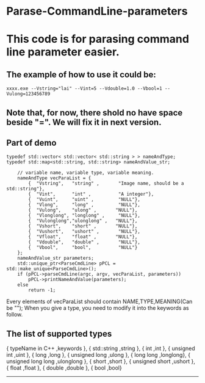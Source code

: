 # Parase-CommandLine-parameters
This code is for parasing command line parameter easier.
===

## The example of how to use it could be:
```
xxxx.exe --Vstring="lai" --Vint=5 --Vdouble=1.0 --Vbool=1 --Vulong=123456789
```
Note that, for now, there shold no have space beside "=". We will fix it in next version.
---

## Part of demo
```
typedef std::vector< std::vector< std::string > > nameAndType;
typedef std::map<std::string, std::string> nameAndValue_str;

	// variable name, variable type, variable meaning.
	nameAndType vecParaList = {
		{  "Vstring",	"string" ,		 "Image name, should be a std::string"},
		{  "Vint",		"int" ,			 "A integer"},
		{  "Vuint",		"uint" ,		 "NULL"},
		{  "Vlong",		"long" ,		 "NULL"},
		{  "Vulong",	"ulong" ,		"NULL"},
		{  "Vlonglong",	"longlong" ,	 "NULL"},
		{  "Vulonglong","ulonglong" ,	"NULL"},
		{  "Vshort",	"short" ,		"NULL"},
		{  "Vushort",	"ushort" ,		 "NULL"},
		{  "Vfloat",	"float" ,		"NULL"},
		{  "Vdouble",	"double" ,		 "NULL"},
		{  "Vbool",		"bool",			 "NULL"}
	};
	nameAndValue_str parameters;
	std::unique_ptr<ParseCmdLine> pPCL = std::make_unique<ParseCmdLine>();
	if (pPCL->parseCmdLine(argc, argv, vecParaList, parameters))
		pPCL->printNameAndValue(parameters);
	else
		return -1;
```
Every elements of vecParaList should contain NAME,TYPE,MEANING(Can be "");
When you give a type, you need to modify it into the keywords as follow.


## The list of supported types
  { typeName in C++			,keywords },
	{ std::string			    ,string },
	{ int					        ,int },
	{ unsigned int		    ,uint },
	{ long					      ,long },
	{ unsigned long		    ,ulong },
	{ long long				    ,longlong},
	{ unsigned long long	,ulonglong },
	{ short					      ,short },
	{ unsigned short		  ,ushort },
	{ float					      ,float },
	{ double				      ,double },
	{ bool					      ,bool}
  
---


